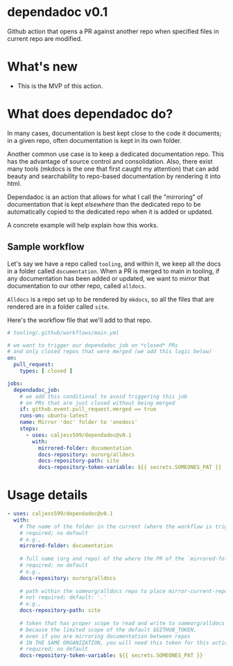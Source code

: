 # dependadoc v0.1
Github action that opens a PR against another repo when specified files in current repo are modified.

# What's new
* This is the MVP of this action.

# What does dependadoc do?
In many cases, documentation is best kept close to the code it documents; in a given repo, often documentation is kept in its own folder.

Another common use case is to keep a dedicated documentation repo. This has the advantage of source control and consolidation. Also, there exist many tools (mkdocs is the one that first caught my attention) that can add beauty and searchability to repo-based documentation by rendering it into html.

Dependadoc is an action that allows for what I call the "mirroring" of documentation that is kept _elsewhere_ than the dedicated repo to be automatically copied to the dedicated repo when it is added or updated.

A concrete example will help explain how this works.

## Sample workflow
Let's say we have a repo called `tooling`, and within it, we keep all the docs in a folder called `documentation`. When a PR is merged to main in tooling, if any documentation has been added or updated, we want to mirror that documentation to our other repo, called `alldocs`.

`Alldocs` is a repo set up to be rendered by `mkdocs`, so all the files that are rendered are in a folder called `site`.

Here's the workflow file that we'll add to that repo.

```yaml
# tooling/.github/workflows/main.yml

# we want to trigger our dependadoc job on *closed* PRs
# and only closed repos that were merged (we add this logic below)
on:
  pull_request:
    types: [ closed ]

jobs:
  dependadoc_job:
    # we add this conditional to avoid triggering this job
    # on PRs that are just closed without being merged
    if: github.event.pull_request.merged == true
    runs-on: ubuntu-latest
    name: Mirror 'doc' folder to 'onedocs'
    steps:
      - uses: caljess599/dependadoc@v0.1
        with:
          mirrored-folder: documentation
          docs-repository: ourorg/alldocs
          docs-repository-path: site
          docs-repository-token-variable: ${{ secrets.SOMEONES_PAT }}


```

# Usage details
```yaml
- uses: caljess599/dependadoc@v0.1
  with:
    # The name of the folder in the current (where the workflow is triggered) repo.
    # required; no default
    # e.g., 
    mirrored-folder: documentation
    
    # full name (org and repo) of the where the PR of the `mirrored-folder` will be opened 
    # required; no default
    # e.g., 
    docs-repository: ourorg/alldocs
    
    # path within the someorg/alldocs repo to place mirror-current-repo folder
    # not required; default: '.'
    # e.g.,
    docs-repository-path: site
    
    # token that has proper scope to read and write to someorg/alldocs
    # because the limited scope of the default $GITHUB_TOKEN, 
    # even if you are mirroring documentation between repos
    # IN THE SAME ORGANIZATION, you will need this token for this action to work
    # required; no default
    docs-repository-token-variable: ${{ secrets.SOMEONES_PAT }}
```
